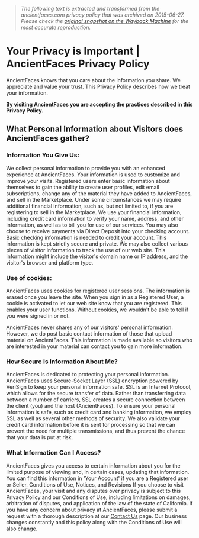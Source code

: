 > *The following text is extracted and transformed from the ancientfaces.com privacy policy that was archived on 2015-06-27. Please check the [original snapshot on the Wayback Machine](https://web.archive.org/web/20150627112410id_/https%3A//www.ancientfaces.com/content/privacy) for the most accurate reproduction.*

# Your Privacy is Important | AncientFaces Privacy Policy

AncientFaces knows that you care about the information you share. We appreciate and value your trust. This Privacy Policy describes how we treat your information. 

**By visiting AncientFaces you are accepting the practices described in this Privacy Policy.**

## What Personal Information about Visitors does AncientFaces gather?

### Information You Give Us:

We collect personal information to provide you with an enhanced experience at AncientFaces. Your information is used to customize and improve your visits. Registered users enter basic information about themselves to gain the ability to create user profiles, edit email subscriptions, change any of the material they have added to AncientFaces, and sell in the Marketplace. Under some circumstances we may require additional financial information, such as, but not limited to, if you are registering to sell in the Marketplace. We use your financial information, including credit card information to verify your name, address, and other information, as well as to bill you for use of our services. You may also choose to receive payments via Direct Deposit into your checking account. Basic checking information is needed to credit your account. This information is kept strictly secure and private. We may also collect various pieces of visitor information to track the use of our web site. This information might include the visitor's domain name or IP address, and the visitor's browser and platform type. 

### Use of cookies:

AncientFaces uses cookies for registered user sessions. The information is erased once you leave the site. When you sign in as a Registered User, a cookie is activated to let our web site know that you are registered. This enables your user functions. Without cookies, we wouldn't be able to tell if you were signed in or not. 

AncientFaces never shares any of our visitors' personal information. However, we do post basic contact information of those that upload material on AncientFaces. This information is made available so visitors who are interested in your material can contact you to gain more information. 

### How Secure Is Information About Me?

AncientFaces is dedicated to protecting your personal information. AncientFaces uses Secure-Socket Layer (SSL) encryption powered by VeriSign to keep your personal information safe. SSL is an Internet Protocol, which allows for the secure transfer of data. Rather than transferring data between a number of carriers, SSL creates a secure connection between the client (you) and the host (AncientFaces). To ensure your personal information is safe, such as credit card and banking information, we employ SSL as well as several other methods of security. We also validate your credit card information before it is sent for processing so that we can prevent the need for multiple transmissions, and thus prevent the chance that your data is put at risk. 

### What Information Can I Access?

AncientFaces gives you access to certain information about you for the limited purpose of viewing and, in certain cases, updating that information. You can find this information in 'Your Account' if you are a Registered user or Seller. Conditions of Use, Notices, and Revisions If you choose to visit AncientFaces, your visit and any disputes over privacy is subject to this Privacy Policy and our Conditions of Use, including limitations on damages, arbitration of disputes, and application of the law of the state of California. If you have any concern about privacy at AncientFaces, please submit a request with a thorough description at our [Contact Us](https://www.ancientfaces.com/help/contact) page. Our business changes constantly and this policy along with the Conditions of Use will also change. 
